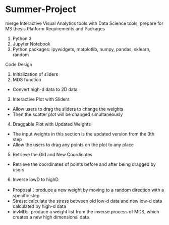 # Summer-Project
merge Interactive Visual Analytics tools with Data Science tools, prepare for MS thesis
Platform Requirements and Packages
1. Python 3 
2. Jupyter Notebook
3. Python packages: ipywidgets, matplotlib, numpy, pandas, sklearn, random


Code Design
1. Initialization of sliders
2. MDS function 
* Convert high-d data to 2D data
3. Interactive Plot with Sliders
* Allow users to drag the sliders to change the weights
* Then the scatter plot will be changed simultaneously
4. Draggable Plot with Updated Weights
* The input weights in this section is the updated version from the 3th step
* Allow the users to drag any points on the plot to any place
5. Retrieve the Old and New Coordinates
* Retrieve the coordinates of points before and after being dragged by users
6. Inverse lowD to highD
* Proposal：produce a new weight by moving to a random direction with a specific step 
* Stress: calculate the stress between old low-d data and new low-d data calculated by high-d data
* invMDs: produce a weight list from the inverse process of MDS, which creates a new high dimensional data.

